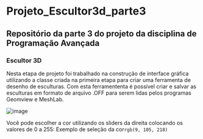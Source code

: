 # Projeto_Escultor3d_parte3
## Repositório da parte 3 do projeto da disciplina de Programação Avançada
### Escultor 3D

  Nesta etapa de projeto foi trabalhado na construção de interface gráfica utilizando a classe criada na primeira etapa para criar uma ferramenta de desenho de esculturas. Com esta ferramententa é possível criar e salvar as esculturas em formato de arquivo .OFF para serem lidas pelos programas Geomview e MeshLab. 
  
  ![image](https://user-images.githubusercontent.com/50055001/209261441-ea96edd0-8b3f-4f46-b917-d13e312e0988.png)
  
  
Você pode escolher a cor utilizando os sliders da direita colocando os valores de 0 a 255: 
Exemplo de seleção da cor`rgb(9, 105, 218)`

